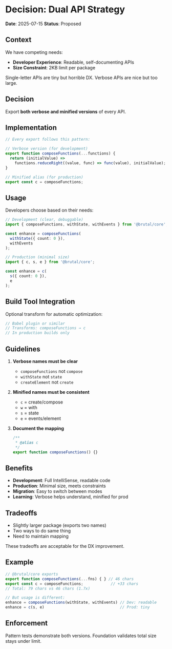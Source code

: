 # Decision: Dual API Strategy

**Date**: 2025-07-15
**Status**: Proposed

## Context

We have competing needs:
- **Developer Experience**: Readable, self-documenting APIs
- **Size Constraint**: 2KB limit per package

Single-letter APIs are tiny but horrible DX. Verbose APIs are nice but too large.

## Decision

Export **both verbose and minified versions** of every API.

## Implementation

```typescript
// Every export follows this pattern:

// Verbose version (for development)
export function composeFunctions(...functions) {
  return (initialValue) => 
    functions.reduceRight((value, func) => func(value), initialValue);
}

// Minified alias (for production)
export const c = composeFunctions;
```

## Usage

Developers choose based on their needs:

```typescript
// Development (clear, debuggable)
import { composeFunctions, withState, withEvents } from '@brutal/core';

const enhance = composeFunctions(
  withState({ count: 0 }),
  withEvents
);
```

```typescript
// Production (minimal size)
import { c, s, e } from '@brutal/core';

const enhance = c(
  s({ count: 0 }),
  e
);
```

## Build Tool Integration

Optional transform for automatic optimization:

```typescript
// Babel plugin or similar
// Transforms: composeFunctions → c
// In production builds only
```

## Guidelines

1. **Verbose names must be clear**
   - `composeFunctions` not `compose`
   - `withState` not `state`
   - `createElement` not `create`

2. **Minified names must be consistent**
   - `c` = create/compose
   - `w` = with
   - `s` = state
   - `e` = events/element

3. **Document the mapping**
   ```typescript
   /**
    * @alias c
    */
   export function composeFunctions() {}
   ```

## Benefits

- **Development**: Full IntelliSense, readable code
- **Production**: Minimal size, meets constraints
- **Migration**: Easy to switch between modes
- **Learning**: Verbose helps understand, minified for prod

## Tradeoffs

- Slightly larger package (exports two names)
- Two ways to do same thing
- Need to maintain mapping

These tradeoffs are acceptable for the DX improvement.

## Example

```typescript
// @brutal/core exports
export function composeFunctions(...fns) { } // 46 chars
export const c = composeFunctions;            // +33 chars
// Total: 79 chars vs 46 chars (1.7x)

// But usage is different:
enhance = composeFunctions(withState, withEvents) // Dev: readable
enhance = c(s, e)                                 // Prod: tiny
```

## Enforcement

Pattern tests demonstrate both versions. Foundation validates total size stays under limit.